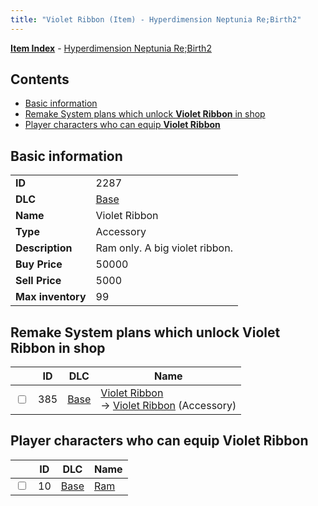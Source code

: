 ```yaml
---
title: "Violet Ribbon (Item) - Hyperdimension Neptunia Re;Birth2"
---
```


[**Item Index**](/neptunia/rb2/item/index.html) - [Hyperdimension Neptunia Re;Birth2](/neptunia/rb2)

## Contents

- [Basic information](#basic-information)
- [Remake System plans which unlock **Violet Ribbon** in shop](#remake-system-plans-which-unlock-violet-ribbon-in-shop)
- [Player characters who can equip **Violet Ribbon**](#player-characters-who-can-equip-violet-ribbon)

## Basic information

|   |   |
| -- | -- |
| **ID** | 2287 |
| **DLC** | [Base](/neptunia/rb2/dlc/0-base.html) |
| **Name** | Violet Ribbon |
| **Type** | Accessory |
| **Description** | Ram only. A big violet ribbon. |
| **Buy Price** | 50000 |
| **Sell Price** | 5000 |
| **Max inventory** | 99 |

## Remake System plans which unlock **Violet Ribbon** in shop

|    | ID | DLC | Name |
| -- | -- | --- | ---- |
| <input type="checkbox" id="rb2-remake-0-385" class="trackbox" /> | 385 | [Base](/neptunia/rb2/dlc/0-base.html) | [Violet Ribbon](/neptunia/rb2/remake/0-385-violet-ribbon.html)<br />→ [Violet Ribbon](/neptunia/rb2/item/0-2287-violet-ribbon.html) (Accessory) |

## Player characters who can equip **Violet Ribbon**

|    | ID | DLC | Name |
| -- | -- | --- | ---- |
| <input type="checkbox" id="rb2-player-0-10" class="trackbox" /> | 10 | [Base](/neptunia/rb2/dlc/0-base.html) | [Ram](/neptunia/rb2/player/0-10-ram.html) |